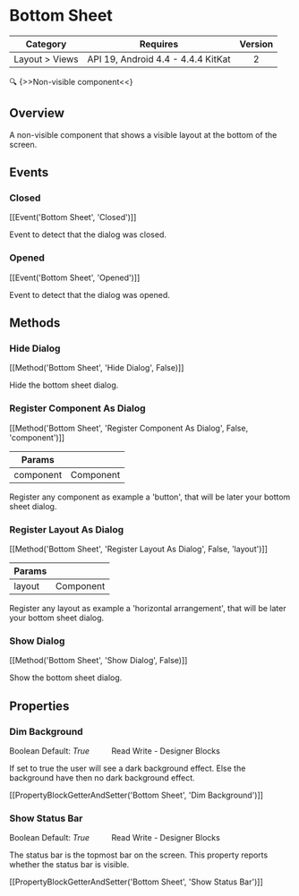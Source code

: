 # Bottom Sheet

| Category | Requires | Version |
|:--------:|:-------:|:--------:|
|Layout > Views|API 19, Android 4.4 - 4.4.4 KitKat|2|

:mag: {>>Non-visible component<<}

## Overview

A non-visible component that shows a visible layout at the bottom of the screen.

## Events

### Closed

[[Event('Bottom Sheet', 'Closed')]]

Event to detect that the dialog was closed.

### Opened

[[Event('Bottom Sheet', 'Opened')]]

Event to detect that the dialog was opened.

## Methods

### Hide Dialog

[[Method('Bottom Sheet', 'Hide Dialog', False)]]

Hide the bottom sheet dialog.

### Register Component As Dialog

[[Method('Bottom Sheet', 'Register Component As Dialog', False, 'component')]]

| Params | []() |
|--------|------|
|component|Component|


Register any component as example a 'button', that will be later your bottom sheet dialog.

### Register Layout As Dialog

[[Method('Bottom Sheet', 'Register Layout As Dialog', False, 'layout')]]

| Params | []() |
|--------|------|
|layout|Component|


Register any layout as example a 'horizontal arrangement', that will be later your bottom sheet dialog.

### Show Dialog

[[Method('Bottom Sheet', 'Show Dialog', False)]]

Show the bottom sheet dialog.

## Properties

### Dim Background

<span class="chip chip-boolean">Boolean</span> <span class="chip chip-boolean">Default: <i>True</i></span>&nbsp;&nbsp;&nbsp;&nbsp;&nbsp;&nbsp;&nbsp;&nbsp;&nbsp;&nbsp;<span class="chip chip-rw">Read</span> <span class="chip chip-rw">Write</span> - <span class="chip chip-bd">Designer</span> <span class="chip chip-bd">Blocks</span> 

If set to true the user will see a dark background effect. Else the background have then no dark background effect.

[[PropertyBlockGetterAndSetter('Bottom Sheet', 'Dim Background')]]

### Show Status Bar

<span class="chip chip-boolean">Boolean</span> <span class="chip chip-boolean">Default: <i>True</i></span>&nbsp;&nbsp;&nbsp;&nbsp;&nbsp;&nbsp;&nbsp;&nbsp;&nbsp;&nbsp;<span class="chip chip-rw">Read</span> <span class="chip chip-rw">Write</span> - <span class="chip chip-bd">Designer</span> <span class="chip chip-bd">Blocks</span> 

The status bar is the topmost bar on the screen. This property reports whether the status bar is visible.

[[PropertyBlockGetterAndSetter('Bottom Sheet', 'Show Status Bar')]]
